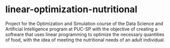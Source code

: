 # linear-optimization-nutritional
Project for the Optimization and Simulation course of the Data Science and Artificial Intelligence program at PUC-SP with the objective of creating a software that uses linear programming to optimize the necessary quantities of food, with the idea of meeting the nutritional needs of an adult individual.
